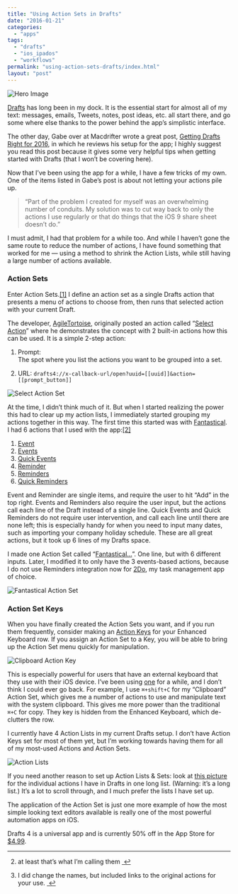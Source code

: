 ```yaml
---
title: "Using Action Sets in Drafts"
date: "2016-01-21"
categories: 
  - "apps"
tags: 
  - "drafts"
  - "ios_ipados"
  - "workflows"
permalink: "using-action-sets-drafts/index.html"
layout: "post"
---
```


![Hero Image](images/Drafts-Action-Set-Hero.png)

[Drafts](https://geo.itunes.apple.com/us/app/drafts-4-quickly-capture-notes/id905337691?at=1001l4VZ&ct=nahumck_me "Drafts") has long been in my dock. It is the essential start for almost all of my text: messages, emails, Tweets, notes, post ideas, etc. all start there, and go some where else thanks to the power behind the app’s simplistic interface.

The other day, Gabe over at Macdrifter wrote a great post, [Getting Drafts Right for 2016](http://www.macdrifter.com/2016/01/getting-drafts-right-for-2016.html), in which he reviews his setup for the app; I highly suggest you read this post because it gives some very helpful tips when getting started with Drafts (that I won’t be covering here).

Now that I’ve been using the app for a while, I have a few tricks of my own. One of the items listed in Gabe’s post is about not letting your actions pile up.

> “Part of the problem I created for myself was an overwhelming number of conduits. My solution was to cut way back to only the actions I use regularly or that do things that the iOS 9 share sheet doesn’t do.”

I must admit, I had that problem for a while too. And while I haven’t gone the same route to reduce the number of actions, I have found something that worked for me — using a method to shrink the Action Lists, while still having a large number of actions available.

### Action Sets

Enter Action Sets.[\[1\]](#fn-1 "see footnote") I define an action set as a single Drafts action that presents a menu of actions to choose from, then runs that selected action with your current Draft.

The developer, [AgileTortoise](http://www.agiletortoise.com), originally posted an action called “[Select Action](http://drafts4-actions.agiletortoise.com/a/112)” where he demonstrates the concept with 2 built-in actions how this can be used. It is a simple 2-step action:

1. Prompt:  
    The spot where you list the actions you want to be grouped into a set.
    
2. URL: `drafts4://x-callback-url/open?uuid=[[uuid]]&action=[[prompt_button]]`
    

![Select Action Set](images/Select-Action-Set.png)

At the time, I didn’t think much of it. But when I started realizing the power this had to clear up my action lists, I immediately started grouping my actions together in this way. The first time this started was with [Fantastical](https://geo.itunes.apple.com/us/app/fantastical-2-calendar-reminders/id718043190?at=1001l4VZ&ct=nahumck_me). I had 6 actions that I used with the app:[\[2\]](#fn-2 "see footnote")

1. [Event](http://drafts4-actions.agiletortoise.com/a/1Om)
2. [Events](http://drafts4-actions.agiletortoise.com/a/1Or)
3. [Quick Events](http://drafts4-actions.agiletortoise.com/a/1Os)
4. [Reminder](http://drafts4-actions.agiletortoise.com/a/1Pb)
5. [Reminders](http://drafts4-actions.agiletortoise.com/a/1Xv)
6. [Quick Reminders](http://drafts4-actions.agiletortoise.com/a/1Xw)

Event and Reminder are single items, and require the user to hit “Add” in the top right. Events and Reminders also require the user input, but the actions call each line of the Draft instead of a single line. Quick Events and Quick Reminders do not require user intervention, and call each line until there are none left; this is especially handy for when you need to input many dates, such as importing your company holiday schedule. These are all great actions, but it took up 6 lines of my Drafts space.

I made one Action Set called “[Fantastical…](https://drafts4-actions.agiletortoise.com/a/1eb)”. One line, but with 6 different inputs. Later, I modified it to only have the 3 events-based actions, because I do not use Reminders integration now for [2Do](https://geo.itunes.apple.com/us/app/2do/id303656546?at=1001l4VZ&ct=nahumck_me), my task management app of choice.

![Fantastical Action Set](images/Fantastical-Action-Set.png)

### Action Set Keys

When you have finally created the Action Sets you want, and if you run them frequently, consider making an [Action Keys](https://agiletortoise.zendesk.com/hc/en-us/articles/202865034-Using-the-Enhanced-Keyboard) for your Enhanced Keyboard row. If you assign an Action Set to a Key, you will be able to bring up the Action Set menu quickly for manipulation.

![Clipboard Action Key](images/Clipboard-Action-Key.png)

This is especially powerful for users that have an external keyboard that they use with their iOS device. I’ve been using [one](https://www.nahumck.me/things-i-like-volume-1/) for a while, and I don’t think I could ever go back. For example, I use `⌘+shift+C` for my “Clipboard” Action Set, which gives me a number of actions to use and manipulate text with the system clipboard. This gives me more power than the traditional `⌘+C` for copy. They key is hidden from the Enhanced Keyboard, which de-clutters the row.

I currently have 4 Action Lists in my current Drafts setup. I don’t have Action Keys set for most of them yet, but I’m working towards having them for all of my most-used Actions and Action Sets.

![Action Lists](images/Drafts-Action-Lists.png)

If you need another reason to set up Action Lists & Sets: look at [this picture](https://www.nahumck.me/wp-content/uploads/2016/01/Drafts-Mega-Action-List.png) for the individual actions I have in Drafts in one long list. (Warning: it’s a long list.) It’s a lot to scroll through, and I much prefer the lists I have set up.

The application of the Action Set is just one more example of how the most simple looking text editors available is really one of the most powerful automation apps on iOS.

Drafts 4 is a universal app and is currently 50% off in the App Store for [$4.99](https://geo.itunes.apple.com/us/app/drafts-4-quickly-capture-notes/id905337691?at=1001l4VZ&ct=nahumck_me "Drafts").

* * *

2. at least that’s what I’m calling them [ ↩](#fnref-1 "return to article")

4. I did change the names, but included links to the original actions for your use. [ ↩](#fnref-2 "return to article")
